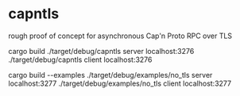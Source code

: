 # capntls
rough proof of concept for asynchronous Cap'n Proto RPC over TLS

cargo build 
./target/debug/capntls server localhost:3276
./target/debug/capntls client localhost:3276

cargo build --examples
./target/debug/examples/no_tls server localhost:3277
./target/debug/examples/no_tls client localhost:3277
